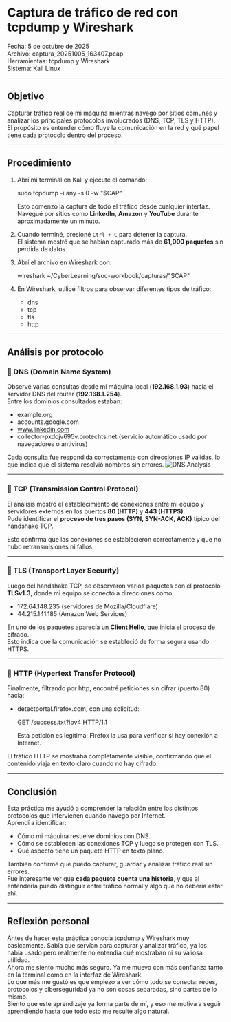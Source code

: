 
# Captura de tráfico de red con tcpdump y Wireshark

Fecha: 		5 de octubre de 2025  
Archivo: 	captura_20251005_163407.pcap  
Herramientas: 	tcpdump  y Wireshark  
Sistema: 	Kali Linux

---

## Objetivo
Capturar tráfico real de mi máquina mientras navego por sitios comunes y analizar los principales protocolos involucrados (DNS, TCP, TLS y HTTP).  
El propósito es entender cómo fluye la comunicación en la red y qué papel tiene cada protocolo dentro del proceso.

---

## Procedimiento
1. Abrí mi terminal en Kali y ejecuté el comando:
    
    sudo tcpdump -i any -s 0 -w "$CAP"

   Esto comenzó la captura de todo el tráfico desde cualquier interfaz.  
   Navegué por sitios como **LinkedIn**, **Amazon** y **YouTube** durante aproximadamente un minuto.

2. Cuando terminé, presioné `Ctrl + C` para detener la captura.  
   El sistema mostró que se habían capturado más de **61,000 paquetes** sin pérdida de datos.

3. Abrí el archivo en Wireshark con:

    wireshark ~/CyberLearning/soc-workbook/capturas/"$CAP"

4. En Wireshark, utilicé filtros para observar diferentes tipos de tráfico:
   - dns
   - tcp
   - tls
   - http

---

## Análisis por protocolo

### 🔹 DNS (Domain Name System)
Observé varias consultas desde mi máquina local (**192.168.1.93**) hacia el servidor DNS del router (**192.168.1.254**).  
Entre los dominios consultados estaban:

- example.org  
- accounts.google.com  
- www.linkedin.com  
- collector-pxdojv695v.protechts.net (servicio automático usado por navegadores o antivirus)

Cada consulta fue respondida correctamente con direcciones IP válidas, lo que indica que el sistema resolvió nombres sin errores.
![DNS Analysis](./captura1/dns.png)

---

### 🔹 TCP (Transmission Control Protocol)
El análisis mostró el establecimiento de conexiones entre mi equipo y servidores externos en los puertos **80 (HTTP)** y **443 (HTTPS)**.  
Pude identificar el **proceso de tres pasos (SYN, SYN-ACK, ACK)** típico del handshake TCP.

Esto confirma que las conexiones se establecieron correctamente y que no hubo retransmisiones ni fallos.

---

### 🔹 TLS (Transport Layer Security)
Luego del handshake TCP, se observaron varios paquetes con el protocolo **TLSv1.3**, donde mi equipo se conectó a direcciones como:

- 172.64.148.235 (servidores de Mozilla/Cloudflare)  
- 44.215.141.185 (Amazon Web Services)

En uno de los paquetes aparecía un **Client Hello**, que inicia el proceso de cifrado.  
Esto indica que la comunicación se estableció de forma segura usando HTTPS.

---

### 🔹 HTTP (Hypertext Transfer Protocol)
Finalmente, filtrando por http, encontré peticiones sin cifrar (puerto 80) hacia:
- detectportal.firefox.com, con una solicitud:

    GET /success.txt?ipv4 HTTP/1.1

  Esta petición es legítima: Firefox la usa para verificar si hay conexión a Internet.

El tráfico HTTP se mostraba completamente visible, confirmando que el contenido viaja en texto claro cuando no hay cifrado.

---

## Conclusión
Esta práctica me ayudó a comprender la relación entre los distintos protocolos que intervienen cuando navego por Internet.  
Aprendí a identificar:
- Cómo mi máquina resuelve dominios con DNS.  
- Cómo se establecen las conexiones TCP y luego se protegen con TLS.  
- Qué aspecto tiene un paquete HTTP en texto plano.

También confirmé que puedo capturar, guardar y analizar tráfico real sin errores.  
Fue interesante ver que **cada paquete cuenta una historia**, y que al entenderla puedo distinguir entre tráfico normal y algo que no debería estar ahí.

---

## Reflexión personal
Antes de hacer esta práctica conocía tcpdump y Wireshark muy basicamente. Sabía que servían para capturar y analizar tráfico, ya los había usado pero realmente no entendía qué mostraban ni su valiosa utilidad.  
Ahora me siento mucho más seguro. Ya me muevo con más confianza tanto en la terminal como en la interfaz de Wireshark.  
Lo que más me gustó es que empiezo a ver cómo todo se conecta: redes, protocolos y ciberseguridad ya no son cosas separadas, sino partes de lo mismo.  
Siento que este aprendizaje ya forma parte de mí, y eso me motiva a seguir aprendiendo hasta que todo esto me resulte algo natural.

